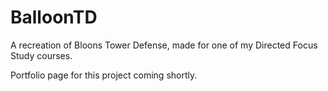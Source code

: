 # BalloonTD
A recreation of Bloons Tower Defense, made for one of my Directed Focus Study courses. 

Portfolio page for this project coming shortly.
